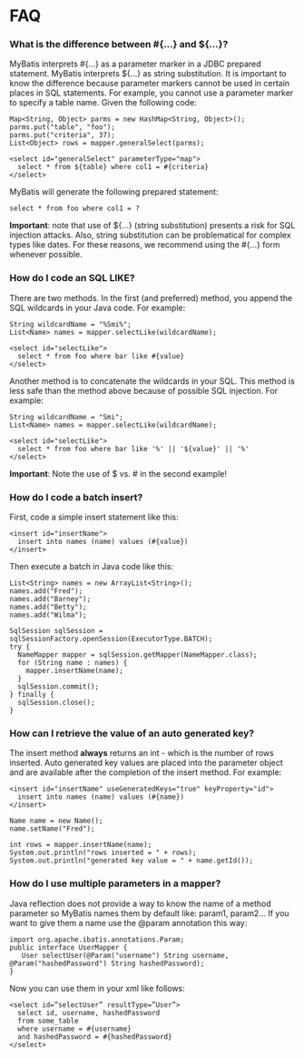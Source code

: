 # FAQ #

### What is the difference between #{...} and ${...}? ###
MyBatis interprets #{...} as a parameter marker in a JDBC prepared statement. MyBatis interprets ${...} as string substitution.  It is important to know the difference because parameter markers cannot be used in certain places in SQL statements.
For example, you cannot use a parameter marker to specify a table name.        Given the following code:
```
Map<String, Object> parms = new HashMap<String, Object>();
parms.put("table", "foo");
parms.put("criteria", 37);
List<Object> rows = mapper.generalSelect(parms);
```
```
<select id="generalSelect" parameterType="map">
  select * from ${table} where col1 = #{criteria}
</select>
```
MyBatis will generate the following prepared statement:
```
select * from foo where col1 = ?
```
**Important**: note that use of ${...} (string substitution) presents a risk for SQL injection attacks. Also, string substitution can be problematical for complex types like dates. For these reasons, we recommend using the #{...} form whenever possible.

### How do I code an SQL LIKE? ###
There are two methods.  In the first (and preferred) method, you append
the SQL wildcards in your Java code. For example:
```
String wildcardName = "%Smi%";
List<Name> names = mapper.selectLike(wildcardName);
```
```
<select id="selectLike">
  select * from foo where bar like #{value}
</select>
```
Another method is to concatenate the wildcards in your SQL. This method
is less safe than the method above because of possible SQL injection.           For example:
```
String wildcardName = "Smi";
List<Name> names = mapper.selectLike(wildcardName);
```
```
<select id="selectLike">
  select * from foo where bar like '%' || '${value}' || '%'
</select>
```
**Important**: Note the use of $ vs. # in the second example!

### How do I code a batch insert? ###
First, code a simple insert statement like this:
```
<insert id="insertName">
  insert into names (name) values (#{value})
</insert>
```
Then execute a batch in Java code like this:
```
List<String> names = new ArrayList<String>();
names.add("Fred");
names.add("Barney");
names.add("Betty");
names.add("Wilma");
          
SqlSession sqlSession = sqlSessionFactory.openSession(ExecutorType.BATCH);
try {
  NameMapper mapper = sqlSession.getMapper(NameMapper.class);
  for (String name : names) {
    mapper.insertName(name);
  }
  sqlSession.commit();
} finally {
  sqlSession.close();
}
```

### How can I retrieve the value of an auto generated key? ###
The insert method **always** returns an int - which is the number of rows inserted. Auto generated key values are placed into the parameter object and are available after the completion of the insert method.  For example:
```
<insert id="insertName" useGeneratedKeys="true" keyProperty="id">
  insert into names (name) values (#{name})
</insert>
```
```
Name name = new Name();
name.setName("Fred");
          
int rows = mapper.insertName(name);
System.out.println("rows inserted = " + rows);
System.out.println("generated key value = " + name.getId());
```

### How do I use multiple parameters in a mapper? ###
Java reflection does not provide a way to know the name of a method parameter so MyBatis names them by default like: param1, param2...
If you want to give them a name use the @param annotation this way:
```
import org.apache.ibatis.annotations.Param;
public interface UserMapper {
   User selectUser(@Param("username") String username, @Param("hashedPassword") String hashedPassword);
}
```
Now you can use them in your xml like follows:
```
<select id=”selectUser” resultType=”User”>
  select id, username, hashedPassword
  from some_table
  where username = #{username}
  and hashedPassword = #{hashedPassword}
</select>
```